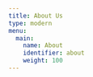 ```yaml
---
title: About Us
type: modern
menu:
  main:
    name: About
    identifier: about
    weight: 100
---
```

